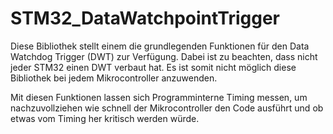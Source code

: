 # STM32_DataWatchpointTrigger

Diese Bibliothek stellt einem die grundlegenden Funktionen für den Data Watchdog Trigger (DWT) zur
Verfügung. Dabei ist zu beachten, dass nicht jeder STM32 einen DWT verbaut hat. Es ist somit
nicht möglich diese Bibliothek bei jedem Mikrocontroller anzuwenden.

Mit diesen Funktionen lassen sich Programminterne Timing messen, um nachzuvollziehen wie schnell
der Mikrocontroller den Code ausführt und ob etwas vom Timing her kritisch werden würde.